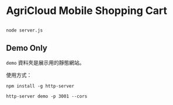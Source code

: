 # AgriCloud Mobile Shopping Cart

##

```
node server.js
```

## Demo Only

``demo`` 資料夾是展示用的靜態網站。

使用方式：

```
npm install -g http-server
```

```
http-server demo -p 3001 --cors
```
